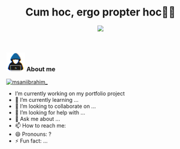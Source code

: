 <h1 align="center">Cum hoc, ergo propter hoc👨‍💻</h1>

<p align="center">
    <img src="https://readme-typing-svg.herokuapp.com?font=Times+New+Roman&pause=1000&color=8BEDF7&background=FBE4FF00&random=false&width=600&height=100&lines=Hi%2C+I'm+Ibrahim;Freelancer;Software+Engineer;Full-Stack Developer;Pentesting+Enthusiast;Bug+Bounty+Hunter;IT+Technician">
</p>


<br>

### <picture><img src = "https://github.com/0xAbdulKhalid/0xAbdulKhalid/raw/main/assets/mdImages/about_me.gif" width = 50px></picture> **About me**

<p align="left"> <a href="https://twitter.com/msaniibrahim_" target="blank"><img src="https://img.shields.io/twitter/follow/msaniibrahim_?logo=twitter&style=for-the-badge" alt="msaniibrahim_" /></a> </p>


- I’m currently working on my portfolio project
- 🌱 I’m currently learning ...
- 👯 I’m looking to collaborate on ...
- 🤔 I’m looking for help with ...
- 💬 Ask me about ...
- 📫 How to reach me: 
- 😄 Pronouns: ?
- ⚡ Fun fact: ...